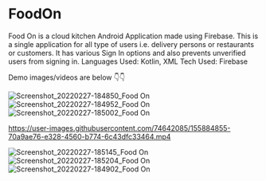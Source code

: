 # FoodOn
Food On is a cloud kitchen Android Application made using Firebase.
This is a single application for all type of users i.e. delivery persons or restaurants or customers.
It has various Sign In options and also prevents unverified users from signing in.
Languages Used: Kotlin, XML
Tech Used: Firebase

Demo images/videos are below 👇👇


![Screenshot_20220227-184850_Food On](https://user-images.githubusercontent.com/74642085/155884821-e6f8709c-5b06-4333-b338-c8e382e4ab1a.jpg)
![Screenshot_20220227-184952_Food On](https://user-images.githubusercontent.com/74642085/155884837-88e787bd-27ce-4df4-b1a0-e87c3d57091e.jpg)
![Screenshot_20220227-185002_Food On](https://user-images.githubusercontent.com/74642085/155884845-6ce44e67-5456-4237-9e3e-af3c541a1bb8.jpg)


https://user-images.githubusercontent.com/74642085/155884855-70a9ae76-e328-4560-b774-6c43dfc33464.mp4

![Screenshot_20220227-185145_Food On](https://user-images.githubusercontent.com/74642085/155884862-7345b469-c199-4a64-849e-4b904046e72d.jpg)
![Screenshot_20220227-185204_Food On](https://user-images.githubusercontent.com/74642085/155884870-33f54915-6dbe-46ba-ae3f-6a5fa7697f59.jpg)
![Screenshot_20220227-184902_Food On](https://user-images.githubusercontent.com/74642085/155884881-700e5b7d-b1f8-4798-bcf1-22d4e2de62f3.jpg)
